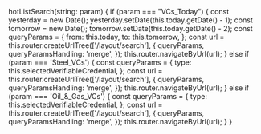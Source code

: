 hotListSearch(string: param) {
    if (param === "VCs_Today") {
    const yesterday = new Date();
    yesterday.setDate(this.today.getDate() - 1);
    const tomorrow = new Date();
    tomorrow.setDate(this.today.getDate() - 2);
    const queryParams = {
      from: this.today,
      to: this.tomorrow,
    };
    const url = this.router.createUrlTree(['/layout/search'], {
      queryParams,
      queryParamsHandling: 'merge',
    });
    this.router.navigateByUrl(url);
    } else if (param === 'Steel_VCs') {
      const queryParams = {
        type: this.selectedVerifiableCredential,
      };
      const url = this.router.createUrlTree(['/layout/search'], {
        queryParams,
        queryParamsHandling: 'merge',
      });
      this.router.navigateByUrl(url);
    } else if (param === 'Oil_&_Gas_VCs') {
      const queryParams = {
        type: this.selectedVerifiableCredential,
      };
      const url = this.router.createUrlTree(['/layout/search'], {
        queryParams,
        queryParamsHandling: 'merge',
      });
      this.router.navigateByUrl(url);
    }
  }
